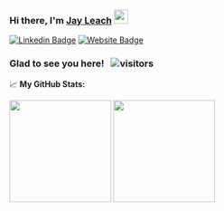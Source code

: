### Hi there, I'm <a href="https://jayleachdev.com" target="_blank">Jay Leach</a> <img src="https://media.giphy.com/media/hvRJCLFzcasrR4ia7z/giphy.gif" width="25px">

[![Linkedin Badge](https://img.shields.io/badge/-LinkedIn-0e76a8?style=flat-square&logo=Linkedin&logoColor=white)](https://linkedin.com/in/leachcoding)
[![Website Badge](https://img.shields.io/badge/Website-3b5998?style=flat-square&logo=google-chrome&logoColor=white)](https://jayleachdev.com)

### Glad to see you here! &nbsp; ![visitors](https://visitor-badge.glitch.me/badge?page_id=page.id)


📈 **My GitHub Stats:**

<p>
  <img height="180em" src="https://github-readme-stats.vercel.app/api?username=leachcoding&show_icons=true&hide_border=true&&count_private=true&include_all_commits=true" />
  <img height="180em" src="https://github-readme-stats.vercel.app/api/top-langs/?username=leachcoding&exclude_repo=KNN-Image-Classification&show_icons=true&hide_border=true&layout=compact&langs_count=8"/>
</p>
